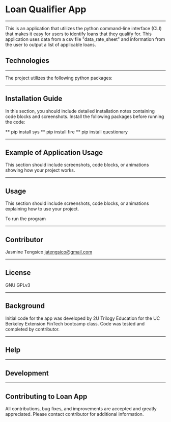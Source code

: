 # Loan Qualifier App
---
This is an application that utilizes the python command-line interface (CLI) 
that makes it easy for users to identify loans that they qualify for. This application uses data from a csv file "data_rate_sheet" and information from the user to output a list of applicable loans. 


## Technologies
---
The project utilizes the following python packages: 


---
## Installation Guide

In this section, you should include detailed installation notes containing code blocks and screenshots.
Install the following packages before running the code:

** pip install sys
** pip install fire 
** pip install questionary



---

## Example of Application Usage

This section should include screenshots, code blocks, or animations showing how your project works.

---

## Usage

This section should include screenshots, code blocks, or animations explaining how to use your project.

To run the program 

---

## Contributor 
Jasmine Tengsico
jatengsico@gmail.com

---

## License
GNU GPLv3 

---

## Background
Initial code for the app was developed by 2U Trilogy Education for the UC Berkeley Extension FinTech bootcamp class. Code was tested and completed by contributor. 

---

## Help


---

## Development

---

## Contributing to Loan App
All contributions, bug fixes, and improvements are accepted and greatly appreciated. Please contact contributor for additional information. 
